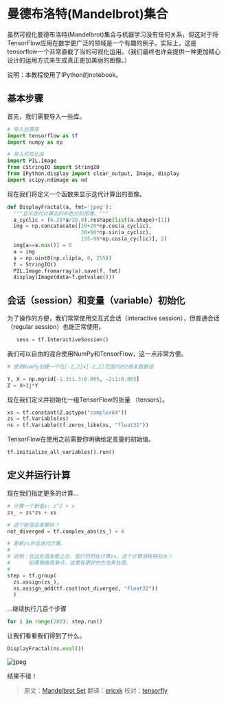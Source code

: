 # 曼德布洛特(Mandelbrot)集合 <a class="md-anchor" id="AUTOGENERATED-mandelbrot-set"></a>
虽然可视化曼德布洛特(Mandelbrot)集合与机器学习没有任何关系，但这对于将TensorFlow应用在数学更广泛的领域是一个有趣的例子。实际上，这是tensorflow一个非常直截了当的可视化运用。（我们最终也许会提供一种更加精心设计的运用方式来生成真正更加美丽的图像。）

说明：本教程使用了IPython的notebook。

## 基本步骤 <a class="md-anchor" id="AUTOGENERATED-basic-setup"></a>

首先，我们需要导入一些库。

```python
# 导入仿真库
import tensorflow as tf
import numpy as np

# 导入可视化库
import PIL.Image
from cStringIO import StringIO
from IPython.display import clear_output, Image, display
import scipy.ndimage as nd
```

现在我们将定义一个函数来显示迭代计算出的图像。

```python
def DisplayFractal(a, fmt='jpeg'):
  """显示迭代计算出的彩色分形图像。"""
  a_cyclic = (6.28*a/20.0).reshape(list(a.shape)+[1])
  img = np.concatenate([10+20*np.cos(a_cyclic),
                        30+50*np.sin(a_cyclic),
                        155-80*np.cos(a_cyclic)], 2)
  img[a==a.max()] = 0
  a = img
  a = np.uint8(np.clip(a, 0, 255))
  f = StringIO()
  PIL.Image.fromarray(a).save(f, fmt)
  display(Image(data=f.getvalue()))
```

## 会话（session）和变量（variable）初始化 <a class="md-anchor" id="AUTOGENERATED-session-and-variable-initialization"></a>

为了操作的方便，我们常常使用交互式会话（interactive session），但普通会话（regular session）也能正常使用。

```python
   sess = tf.InteractiveSession()
```

我们可以自由的混合使用NumPy和TensorFlow，这一点非常方便。

```python
# 使用NumPy创建一个在[-2,2]x[-2,2]范围内的2维复数数组

Y, X = np.mgrid[-1.3:1.3:0.005, -2:1:0.005]
Z = X+1j*Y
```

现在我们定义并初始化一组TensorFlow的张量 （tensors）。

```python
xs = tf.constant(Z.astype("complex64"))
zs = tf.Variable(xs)
ns = tf.Variable(tf.zeros_like(xs, "float32"))
```

TensorFlow在使用之前需要你明确给定变量的初始值。

```python
tf.initialize_all_variables().run()
```

## 定义并运行计算 <a class="md-anchor" id="AUTOGENERATED-defining-and-running-the-computation"></a>

现在我们指定更多的计算...

```python
# 计算一个新值z: z^2 + x
zs_ = zs*zs + xs

# 这个新值会发散吗？
not_diverged = tf.complex_abs(zs_) < 4

# 更新zs并且迭代计算。
#
# 说明：在这些值发散之后，我们仍然在计算zs，这个计算消耗特别大！
#      如果稍微简单点，这里有更好的方法来处理。
#
step = tf.group(
  zs.assign(zs_),
  ns.assign_add(tf.cast(not_diverged, "float32"))
  )
```

...继续执行几百个步骤

```python
for i in range(200): step.run()
```

让我们看看我们得到了什么。

```python
DisplayFractal(ns.eval())
```

![jpeg](../images/mandelbrot_output.jpg)


结果不错！

> 原文：[Mandelbrot Set](http://tensorflow.org/tutorials/mandelbrot/index.md)  翻译：[ericxk](https://github.com/ericxk)  校对：[tensorfly](https://github.com/tensorfly)
